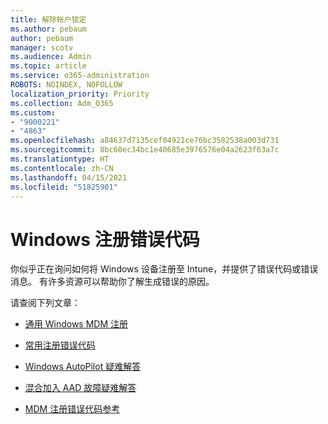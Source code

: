 ```yaml
---
title: 解除帐户锁定
ms.author: pebaum
author: pebaum
manager: scotv
ms.audience: Admin
ms.topic: article
ms.service: o365-administration
ROBOTS: NOINDEX, NOFOLLOW
localization_priority: Priority
ms.collection: Adm_O365
ms.custom:
- "9000221"
- "4863"
ms.openlocfilehash: a84637d7135cef04921ce76bc3582538a003d731
ms.sourcegitcommit: 8bc60ec34bc1e40685e3976576e04a2623f63a7c
ms.translationtype: HT
ms.contentlocale: zh-CN
ms.lasthandoff: 04/15/2021
ms.locfileid: "51825901"
---
```

# <a name="windows-enrolment-error-codes"></a>Windows 注册错误代码

你似乎正在询问如何将 Windows 设备注册至 Intune，并提供了错误代码或错误消息。 有许多资源可以帮助你了解生成错误的原因。
 
请查阅下列文章：

- [通用 Windows MDM 注册](https://docs.microsoft.com/mem/intune/enrollment/troubleshoot-windows-enrollment-errors)

- [常用注册错误代码](https://docs.microsoft.com/mem/intune/enrollment/troubleshoot-device-enrollment-in-intune#general-enrollment-error-codes)

- [Windows AutoPilot 疑难解答](https://docs.microsoft.com/windows/deployment/windows-autopilot/troubleshooting)

- [混合加入 AAD 故障疑难解答](https://docs.microsoft.com/azure/active-directory/devices/troubleshoot-hybrid-join-windows-current)

- [MDM 注册错误代码参考](https://docs.microsoft.com/windows/win32/mdmreg/mdm-registration-constants)
